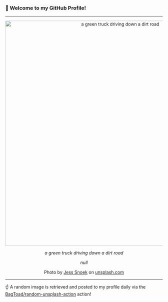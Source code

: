 ### 👋 Welcome to my GitHub Profile!

----

<div align="center">
  <img width="720" src="https://images.unsplash.com/photo-1646032802776-dd2806b53eb5?crop=entropy&cs=tinysrgb&fit=max&fm=jpg&ixid=M3w1NTI0OTR8MHwxfHJhbmRvbXx8fHx8fHx8fDE3NTQ4MDY0ODd8&ixlib=rb-4.1.0&q=80&w=1080" alt="a green truck driving down a dirt road">
  
  <em>a green truck driving down a dirt road</em>
  
  <em>null</em>
  
  Photo by [Jess Snoek](null) on [unsplash.com](https://unsplash.com/)
</div>

----

☝️ A random image is retrieved and posted to my profile daily via the [BagToad/random-unsplash-action](https://github.com/BagToad/random-unsplash-action) action!
